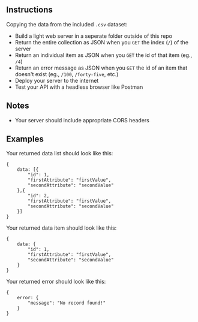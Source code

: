 ## Instructions

Copying the data from the included `.csv` dataset:

-   Build a light web server in a seperate folder outside of this repo
-   Return the entire collection as JSON when you `GET` the index (`/`) of the server
-   Return an individual item as JSON when you `GET` the id of that item (eg., `/4`)
-   Return an error message as JSON when you `GET` the id of an item that doesn't exist (eg., `/100`, `/forty-five`, etc.)
-   Deploy your server to the internet
-   Test your API with a headless browser like Postman

## Notes

-   Your server should include appropriate CORS headers

## Examples

Your returned data list should look like this:

```
{
    data: [{
        "id": 1,
        "firstAttribute": "firstValue",
        "secondAttribute": "secondValue"
    },{
        "id": 2,
        "firstAttribute": "firstValue",
        "secondAttribute": "secondValue"
    }]
}
```

Your returned data item should look like this:

```
{
    data: {
        "id": 1,
        "firstAttribute": "firstValue",
        "secondAttribute": "secondValue"
    }
}
```

Your returned error should look like this:

```
{
    error: {
        "message": "No record found!"
    }
}
```
